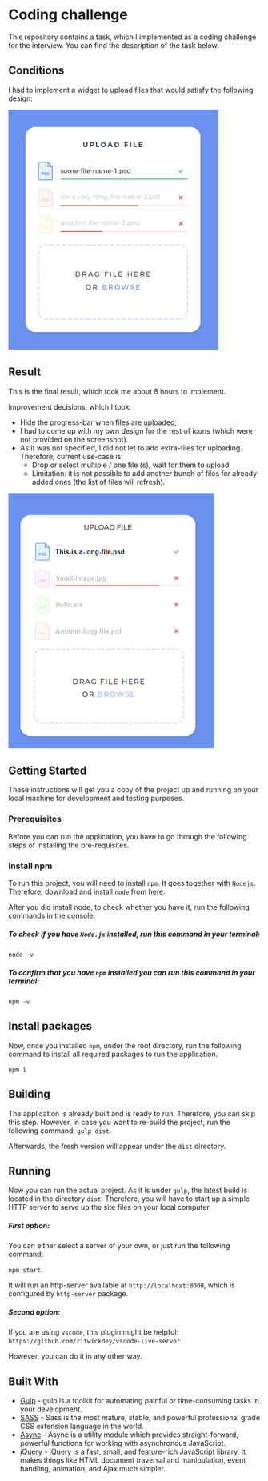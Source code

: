 # Coding challenge

This repository contains a task, which I implemented as a coding challenge for the interview. You can find the description of the task below.

## Conditions

I had to implement a widget to upload files that would satisfy the following design:

![Design of the widget](conditions/ui-challenge-server.jpg)

## Result

This is the final result, which took me about 8 hours to implement.

Improvement decisions, which I took:

- Hide the progress-bar when files are uploaded;
- I had to come up with my own design for the rest of icons (which were not provided on the screenshot).
- As it was not specified, I did not let to add extra-files for uploading. 
  Therefore, current use-case is:
    - Drop or select multiple / one file (s), wait for them to upload.
    - Limitation: it is not possible to add another bunch of files for already added ones (the list of files will refresh).

![Design of the widget](conditions/result.PNG)

## Getting Started

These instructions will get you a copy of the project up and running on your local machine for development and testing purposes.

### Prerequisites

Before you can run the application, you have to go through the following steps of installing the pre-requisites.

### Install npm

To run this project, you will need to install `npm`. It goes together with `Nodejs`. Therefore, download and install `node` from [here](https://nodejs.org/en/).

After you did install node, to check whether you have it, run the following commands in the console.

##### To check if you have `Node.js` installed, run this command in your terminal:

`node -v`

##### To confirm that you have `npm` installed you can run this command in your terminal:

`npm -v`

## Install packages

Now, once you installed `npm`, under the root directory, run the following command to install all required packages to run the application.

```
npm i
```

## Building

The application is already built and is ready to run. Therefore, you can skip this step. However, in case you want to re-build the project, run the following command:
`gulp dist`.

Afterwards, the fresh version will appear under the `dist` directory.

## Running

Now you can run the actual project. As it is under `gulp`, the latest build is located in the directory `dist`. Therefore, you will have to start up a simple HTTP server to serve up the site files on your local computer.

##### First option:
You can either select a server of your own, or just run the following command:

`npm start`.

It will run an http-server available at `http://localhost:8000`, which is configured by `http-server` package.

##### Second option:

If you are using `vscode`, this plugin might be helpful:
`https://github.com/ritwickdey/vscode-live-server`

However, you can do it in any other way.

## Built With

- [Gulp](https://gulpjs.com/) - gulp is a toolkit for automating painful or time-consuming tasks in your development.
- [SASS](https://sass-lang.com/) - Sass is the most mature, stable, and powerful professional grade CSS extension language in the world.
- [Async](https://github.com/caolan/async) - Async is a utility module which provides straight-forward, powerful functions for working with asynchronous JavaScript.
- [jQuery](http://jquery.com/) - jQuery is a fast, small, and feature-rich JavaScript library. It makes things like HTML document traversal and manipulation, event handling, animation, and Ajax much simpler.
